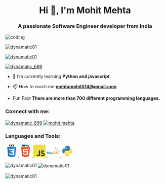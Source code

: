 
<h1 align="center">Hi 👋, I'm Mohit Mehta</h1>
<h3 align="center">A passionate Software Engineer developer from India</h3>

<img align="top center" alt="coding" width="400" src="https://images.squarespace-cdn.com/content/v1/5769fc401b631bab1addb2ab/1541580611624-TE64QGKRJG8SWAIUS7NS/coding-freak.gif">


<p align="left"> <img src="https://komarev.com/ghpvc/?username=dynamatic01&label=Profile%20views&color=0e75b6&style=flat" alt="dynamatic01" /> </p>

<p align="left"> <a href="https://github.com/ryo-ma/github-profile-trophy"><img src="https://github-profile-trophy.vercel.app/?username=dynamatic01" alt="dynamatic01" /></a> </p>

<p align="left"> <a href="https://twitter.com/dynamatic_699" target="blank"><img src="https://img.shields.io/twitter/follow/dynamatic_699?logo=twitter&style=for-the-badge" alt="dynamatic_699" /></a> </p>

- 🌱 I’m currently learning **Python and javascript**

- 📫 How to reach me **mehtamohit514@gmail.com**

- Fun Fact **There are more than 700 different programming languages.**

<h3 align="left">Connect with me:</h3>
<p align="left">
<a href="https://twitter.com/dynamatic_699" target="blank"><img align="center" src="https://raw.githubusercontent.com/rahuldkjain/github-profile-readme-generator/master/src/images/icons/Social/twitter.svg" alt="dynamatic_699" height="30" width="40" /></a>
<a href="https://linkedin.com/in/mohit mehta" target="blank"><img align="center" src="https://raw.githubusercontent.com/rahuldkjain/github-profile-readme-generator/master/src/images/icons/Social/linked-in-alt.svg" alt="mohit mehta" height="30" width="40" /></a>
</p>

<h3 align="left">Languages and Tools:</h3>
<p align="left"> <a href="https://www.w3schools.com/css/" target="_blank" rel="noreferrer"> <img src="https://raw.githubusercontent.com/devicons/devicon/master/icons/css3/css3-original-wordmark.svg" alt="css3" width="40" height="40"/> </a> <a href="https://www.w3.org/html/" target="_blank" rel="noreferrer"> <img src="https://raw.githubusercontent.com/devicons/devicon/master/icons/html5/html5-original-wordmark.svg" alt="html5" width="40" height="40"/> </a> <a href="https://developer.mozilla.org/en-US/docs/Web/JavaScript" target="_blank" rel="noreferrer"> <img src="https://raw.githubusercontent.com/devicons/devicon/master/icons/javascript/javascript-original.svg" alt="javascript" width="40" height="40"/> </a> <a href="https://www.mysql.com/" target="_blank" rel="noreferrer"> <img src="https://raw.githubusercontent.com/devicons/devicon/master/icons/mysql/mysql-original-wordmark.svg" alt="mysql" width="40" height="40"/> </a> <a href="https://www.python.org" target="_blank" rel="noreferrer"> <img src="https://raw.githubusercontent.com/devicons/devicon/master/icons/python/python-original.svg" alt="python" width="40" height="40"/> </a> </p>

<p><img align="left" src="https://github-readme-stats.vercel.app/api/top-langs?username=dynamatic01&show_icons=true&locale=en&layout=compact" alt="dynamatic01" /></p>

<p>&nbsp;<img align="center" src="https://github-readme-stats.vercel.app/api?username=dynamatic01&show_icons=true&locale=en" alt="dynamatic01" /></p>

<p><img align="center" src="https://github-readme-streak-stats.herokuapp.com/?user=dynamatic01&" alt="dynamatic01" /></p>
